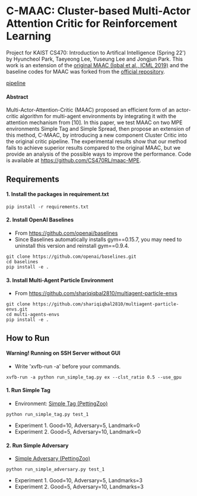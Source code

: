 # C-MAAC: Cluster-based Multi-Actor Attention Critic for Reinforcement Learning
Project for KAIST CS470: Introduction to Artifical Intelligence (Spring 22') by Hyuncheol Park, Taeyeong Lee, Yuseung Lee and Jongjun Park. This work is an extension of the [original MAAC (Iqbal et al., ICML 2019)](https://arxiv.org/abs/1810.02912) and the baseline codes for MAAC was forked from the [official repository](https://github.com/shariqiqbal2810/MAAC).

[pipeline](images/pipeline.jpg)

#### Abstract
Multi-Actor-Attention-Critic (MAAC) proposed an efficient form of an actor-critic algorithm for multi-agent environments by integrating it with the attention mechanism from [10]. In this paper, we test MAAC on two MPE environments Simple Tag and Simple Spread, then propose an extension of this method, C-MAAC, by introducing a new component Cluster Critic into the original critic pipeline. The experimental results show that our method fails to achieve superior results compared to the original MAAC, but we provide an analysis of the possible ways to improve the performance. Code is available at https://github.com/CS470RL/maac-MPE.

## Requirements
#### 1. Install the packages in requirement.txt
```shell
pip install -r requirements.txt 
```

#### 2. Install OpenAI Baselines
* From https://github.com/openai/baselines
* Since Baselines automatically installs gym==0.15.7, you may need to uninstall this version and reinstall gym==0.9.4.
```shell
git clone https://github.com/openai/baselines.git
cd baselines
pip install -e .
```

#### 3. Install Multi-Agent Particle Environment
* From https://github.com/shariqiqbal2810/multiagent-particle-envs
```shell
git clone https://github.com/shariqiqbal2810/multiagent-particle-envs.git
cd multi-agents-envs
pip install -e .
```

## How to Run 

#### Warning! Running on SSH Server without GUI
* Write 'xvfb-run -a' before your commands.
```shell
xvfb-run -a python run_simple_tag.py ex --clst_ratio 0.5 --use_gpu
```

#### 1. Run Simple Tag 
* Environment: [Simple Tag (PettingZoo)](https://www.pettingzoo.ml/mpe/simple_tag)
```shell
python run_simple_tag.py test_1
```
* Experiment 1. Good=10, Adversary=5, Landmark=0
* Experiment 2. Good=5, Adversary=10, Landmark=0

#### 2. Run Simple Adversary 
* [Simple Adversary (PettingZoo)](https://www.pettingzoo.ml/mpe/simple_adversary)
```shell
python run_simple_adversary.py test_1
```
* Experiment 1. Good=10, Adversary=5, Landmarks=3
* Experiment 2. Good=5, Adversary=10, Landmarks=3
